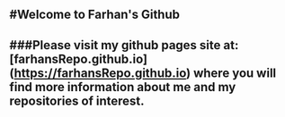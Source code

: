 #Welcome to Farhan's Github 
---
###Please visit my github pages site at: [farhansRepo.github.io] (https://farhansRepo.github.io) where you will find more information about me and my repositories of interest.
---


